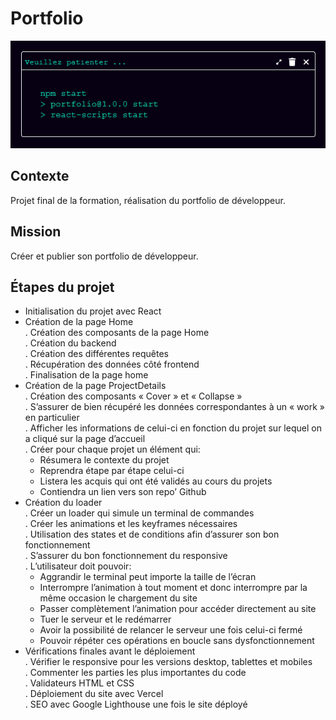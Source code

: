 # Portfolio

![image](loaderPortfolio.png)

## Contexte
Projet final de la formation, réalisation du portfolio de développeur.

## Mission
Créer et publier son portfolio de développeur.

## Étapes du projet
- Initialisation du projet avec React
- Création de la page Home<br>
  . Création des composants de la page Home<br>
  . Création du backend<br>
  . Création des différentes requêtes<br>
  . Récupération des données côté frontend<br>
  . Finalisation de la page home<br>
- Création de la page ProjectDetails<br>
  . Création des composants « Cover » et « Collapse »<br>
  . S’assurer de bien récupéré les données correspondantes à un « work » en particulier<br>
  . Afficher les informations de celui-ci en fonction du projet sur lequel on a cliqué sur la page d’accueil<br>
  . Créer pour chaque projet un élément qui:<br>
  - Résumera le contexte du projet<br>
  - Reprendra étape par étape celui-ci<br>
  - Listera les acquis qui ont été validés au cours du projets<br>
  - Contiendra un lien vers son repo’ Github
- Création du loader<br>
  . Créer un loader qui simule un terminal de commandes<br>
  . Créer les animations et les keyframes nécessaires<br>
  . Utilisation des states et de conditions afin d’assurer son bon fonctionnement<br>
  . S’assurer du bon fonctionnement du responsive<br>
  . L’utilisateur doit pouvoir:<br>
  - Aggrandir le terminal peut importe la taille de l’écran<br>
  - Interrompre l’animation à tout moment et donc interrompre par la même occasion le chargement du site<br>
  - Passer complètement l’animation pour accéder directement au site<br>
  - Tuer le serveur et le redémarrer<br>
  - Avoir la possibilité de relancer le serveur une fois celui-ci fermé<br>
  - Pouvoir répéter ces opérations en boucle sans dysfonctionnement 
- Vérifications finales avant le déploiement<br>
  . Vérifier le responsive pour les versions desktop, tablettes et mobiles<br>
  . Commenter les parties les plus importantes du code<br>
  . Validateurs HTML et CSS<br>
  . Déploiement du site avec Vercel<br>
  . SEO avec Google Lighthouse une fois le site déployé 



  





